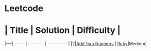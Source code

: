 # Leetcode


# | Title | Solution | Difficulty |
|---| ----- | -------- | ---------- |
|2|[Add Two Numbers](https://leetcode.com/problems/add-two-numbers) | [Ruby](./algorithms/medium/add_two_numbers.rb)|Medium|
